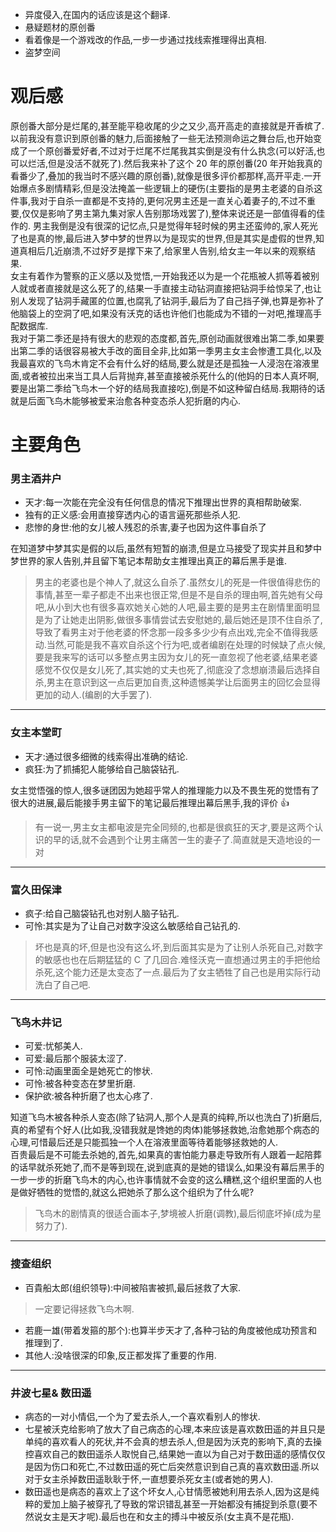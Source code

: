 - 异度侵入,在国内的话应该是这个翻译.
- 悬疑题材的原创番
- 看着像是一个游戏改的作品,一步一步通过找线索推理得出真相.
- 盗梦空间

# 观后感

原创番大部分是烂尾的,甚至能平稳收尾的少之又少,高开高走的直接就是开香槟了.以前我没有意识到原创番的魅力,后面接触了一些无法预测命运之舞台后,也开始变成了一个原创番爱好者,不过对于烂尾不烂尾我其实倒是没有什么执念(可以好活,也可以烂活,但是没活不就死了).然后我来补了这个 20 年的原创番(20 年开始我真的看番少了,叠加的我当时不感兴趣的原创番),就像是很多评价都那样,高开平走.一开始爆点多剧情精彩,但是没法掩盖一些逻辑上的硬伤(主要指的是男主老婆的自杀这件事,我对于自杀一直都是不支持的,更何况男主还是一直关心着妻子的,不过不重要,仅仅是影响了男主第九集对家人告别那场戏罢了),整体来说还是一部值得看的佳作的.
男主我倒是没有很深的记忆点,只是觉得年轻时候的男主还蛮帅的,家人死光了也是真的惨,最后进入梦中梦的世界以为是现实的世界,但是其实是虚假的世界,知道真相后几近崩溃,不过好歹是撑下来了,给家里人告别,给女主一年以来的观察结果.  
女主有着作为警察的正义感以及觉悟,一开始我还以为是一个花瓶被人抓等着被别人就或者直接就是这么死了的,结果一手直接主动钻洞直接把钻洞手给惊呆了,也让别人发现了钻洞手藏匿的位置,也腐乳了钻洞手,最后为了自己挡子弹,也算是弥补了他脑袋上的空洞了吧,如果没有沃克的话也许他们也能成为不错的一对吧,推理高手配数据库.  
我对于第二季还是持有很大的悲观的态度都,首先,原创动画就很难出第二季,如果要出第二季的话很容易被大手改的面目全非,比如第一季男主女主会惨遭工具化,以及我最喜欢的飞鸟木肯定不会有什么好的结局,要么就是还是孤独一人浸泡在溶液里面,或者被拉出来当工具人后背抛弃,甚至直接被杀死什么的(他妈的日本人真坏啊,要是出第二季给飞鸟木一个好的结局我直接吃),倒是不如这种留白结局.我期待的话就是后面飞鸟木能够被爱来治愈各种变态杀人犯折磨的内心.

# 主要角色

### 男主酒井户

- 天才:每一次能在完全没有任何信息的情况下推理出世界的真相帮助破案.
- 独有的正义感:会用直接穿透内心的语言逼死那些杀人犯.
- 悲惨的身世:他的女儿被人残忍的杀害,妻子也因为这件事自杀了

在知道梦中梦其实是假的以后,虽然有短暂的崩溃,但是立马接受了现实并且和梦中梦世界的家人告别,并且留下笔记本帮助女主推理出真正的幕后黑手是谁.

> 男主的老婆也是个神人了,就这么自杀了.虽然女儿的死是一件很值得悲伤的事情,甚至一辈子都走不出来也很正常,但是不是自杀的理由啊,首先她有父母吧,从小到大也有很多喜欢她关心她的人吧,最主要的是男主在剧情里面明显是为了让她走出阴影,做很多事情尝试去安慰她的,最后她还是顶不住自杀了,导致了看男主对于他老婆的怀念那一段多多少少有点出戏,完全不值得我感动.当然,可能是我不喜欢自杀这个行为吧,或者编剧在处理的时候缺了点火候,要是我来写的话可以多整点男主因为女儿的死一直忽视了他老婆,结果老婆感觉不仅仅是女儿死了,其实她的丈夫也死了,彻底没了念想崩溃最后选择自杀,男主在意识到这一点后更加自责,这种遗憾美学让后面男主的回忆会显得更加的动人.(编剧的大手罢了).

---

### 女主本堂町

- 天才:通过很多细微的线索得出准确的结论.
- 疯狂:为了抓捕犯人能够给自己脑袋钻孔.

女主觉悟强的惊人,很多谜团因为她超乎常人的推理能力以及不畏生死的觉悟有了很大的进展,最后能接手男主留下的笔记最后推理出幕后黑手,我的评价 👍

> 有一说一,男主女主都电波是完全同频的,也都是很疯狂的天才,要是这两个认识的早的话,就不会遇到个让男主痛苦一生的妻子了.简直就是天造地设的一对

---

### 富久田保津

- 疯子:给自己脑袋钻孔也对别人脑子钻孔.
- 可怜:其实是为了让自己对数字没这么敏感给自己钻孔的.

> 坏也是真的坏,但是也没有这么坏,到后面其实是为了让别人杀死自己,对数字的敏感也也在后期猛猛的 C 了几回合.难怪沃克一直想通过男主的手把他给杀死,这个能力还是太变态了一点.最后为了女主牺牲了自己也是用实际行动洗白了自己吧.

---

### 飞鸟木井记

- 可爱:忧郁美人.
- 可爱:最后那个服装太涩了.
- 可怜:动画里面全是她死亡的惨状.
- 可怜:被各种变态在梦里折磨.
- 保护欲:被各种折磨了也太心疼了.

知道飞鸟木被各种杀人变态(除了钻洞人,那个人是真的纯粹,所以也洗白了)折磨后,真的希望有个好人(比如我,没错我就是馋她的肉体)能够拯救她,治愈她那个病态的心理,可惜最后还是只能孤独一个人在溶液里面等待着能够拯救她的人.  
百贵最后是不可能去杀她的,首先,如果真的害怕能力暴走导致所有人跟着一起陪葬的话早就杀死她了,而不是等到现在,说到底真的是她的错误么,如果没有幕后黑手的一步一步的折磨飞鸟木的内心,也许事情就不会变的这么糟糕,这个组织里面的人也是做好牺牲的觉悟的,就这么把她杀了那么这个组织为了什么呢?

> 飞鸟木的剧情真的很适合画本子,梦境被人折磨(调教),最后彻底坏掉(成为星努力了).

---

### 搜查组织

- 百貴船太郎(组织领导):中间被陷害被抓,最后拯救了大家.

> 一定要记得拯救飞鸟木啊.

- 若鹿一雄(带着发箍的那个):也算半步天才了,各种刁钻的角度被他成功预言和推理到了.
- 其他人:没啥很深的印象,反正都发挥了重要的作用.

---

### 井波七星& 数田遥

- 病态的一对小情侣,一个为了爱去杀人,一个喜欢看别人的惨状.
- 七星被沃克给影响了放大了自己病态的心理,本来应该是喜欢数田遥的并且只是单纯的喜欢看人的死状,并不会真的想去杀人,但是因为沃克的影响下,真的去操控喜欢自己的数田遥杀人取悦自己,结果她一直以为自己对于数田遥的感情仅仅是因为伤口和死亡,不过数田遥的死亡后突然意识到自己真的喜欢数田遥.所以对于女主杀掉数田遥耿耿于怀,一直想要杀死女主(或者她的男人).
- 数田遥也是病态的喜欢上了这个坏女人,心甘情愿被她利用去杀人,因为这是纯粹的爱加上脑子被穿孔了导致的常识错乱甚至一开始都没有捕捉到杀意(要不然说女主是天才呢).最后也在和女主的搏斗中被反杀(女主真不是花瓶).
